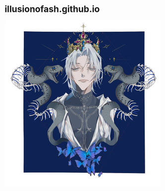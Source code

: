 # illusionofash.github.io
![image](https://github.com/illutionofash/illusionofash.github.io/blob/main/IMG_9080.PNG)